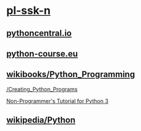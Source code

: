 # [pl-ssk-n](README.md)

## [pythoncentral.io](https://www.pythoncentral.io/)

## [python-course.eu](https://www.python-course.eu/)

## [wikibooks/Python_Programming](https://en.wikibooks.org/wiki/Python_Programming)

 [/Creating_Python_Programs](https://en.wikibooks.org/wiki/Python_Programming/Creating_Python_Programs)

 [Non-Programmer's Tutorial for Python 3](https://en.wikibooks.org/wiki/Non-Programmer%27s_Tutorial_for_Python_3)

## [wikipedia/Python](https://en.wikipedia.org/wiki/Python_(programming_language))


